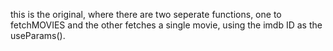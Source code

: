 this is the original, where there are two seperate functions, one to fetchMOVIES and the other fetches a single movie, using the imdb ID as the useParams().
